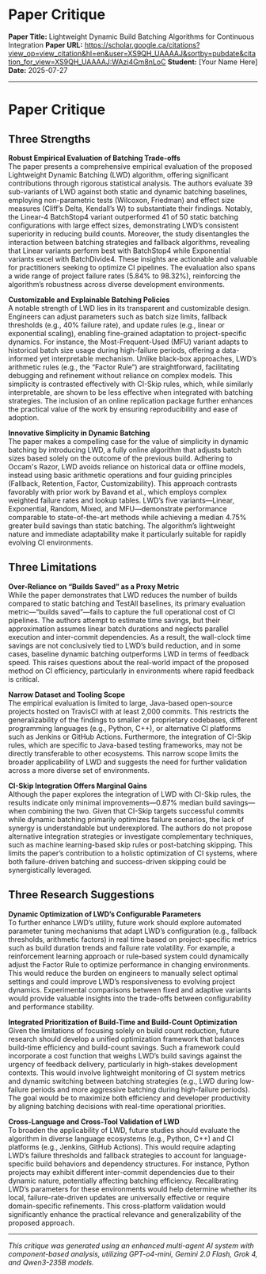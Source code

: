 
# Paper Critique

**Paper Title:** Lightweight Dynamic Build Batching Algorithms for Continuous Integration
**Paper URL:** https://scholar.google.ca/citations?view_op=view_citation&hl=en&user=XS9QH_UAAAAJ&sortby=pubdate&citation_for_view=XS9QH_UAAAAJ:WAzi4Gm8nLoC
**Student:** [Your Name Here]
**Date:** 2025-07-27

---

# Paper Critique

## Three Strengths

**Robust Empirical Evaluation of Batching Trade-offs**  
The paper presents a comprehensive empirical evaluation of the proposed Lightweight Dynamic Batching (LWD) algorithm, offering significant contributions through rigorous statistical analysis. The authors evaluate 39 sub-variants of LWD against both static and dynamic batching baselines, employing non-parametric tests (Wilcoxon, Friedman) and effect size measures (Cliff’s Delta, Kendall’s W) to substantiate their findings. Notably, the Linear-4 BatchStop4 variant outperformed 41 of 50 static batching configurations with large effect sizes, demonstrating LWD’s consistent superiority in reducing build counts. Moreover, the study disentangles the interaction between batching strategies and fallback algorithms, revealing that Linear variants perform best with BatchStop4 while Exponential variants excel with BatchDivide4. These insights are actionable and valuable for practitioners seeking to optimize CI pipelines. The evaluation also spans a wide range of project failure rates (5.84% to 98.32%), reinforcing the algorithm’s robustness across diverse development environments.

**Customizable and Explainable Batching Policies**  
A notable strength of LWD lies in its transparent and customizable design. Engineers can adjust parameters such as batch size limits, fallback thresholds (e.g., 40% failure rate), and update rules (e.g., linear or exponential scaling), enabling fine-grained adaptation to project-specific dynamics. For instance, the Most-Frequent-Used (MFU) variant adapts to historical batch size usage during high-failure periods, offering a data-informed yet interpretable mechanism. Unlike black-box approaches, LWD’s arithmetic rules (e.g., the “Factor Rule”) are straightforward, facilitating debugging and refinement without reliance on complex models. This simplicity is contrasted effectively with CI-Skip rules, which, while similarly interpretable, are shown to be less effective when integrated with batching strategies. The inclusion of an online replication package further enhances the practical value of the work by ensuring reproducibility and ease of adoption.

**Innovative Simplicity in Dynamic Batching**  
The paper makes a compelling case for the value of simplicity in dynamic batching by introducing LWD, a fully online algorithm that adjusts batch sizes based solely on the outcome of the previous build. Adhering to Occam's Razor, LWD avoids reliance on historical data or offline models, instead using basic arithmetic operations and four guiding principles (Fallback, Retention, Factor, Customizability). This approach contrasts favorably with prior work by Bavand et al., which employs complex weighted failure rates and lookup tables. LWD’s five variants—Linear, Exponential, Random, Mixed, and MFU—demonstrate performance comparable to state-of-the-art methods while achieving a median 4.75% greater build savings than static batching. The algorithm’s lightweight nature and immediate adaptability make it particularly suitable for rapidly evolving CI environments.

## Three Limitations

**Over-Reliance on “Builds Saved” as a Proxy Metric**  
While the paper demonstrates that LWD reduces the number of builds compared to static batching and TestAll baselines, its primary evaluation metric—“builds saved”—fails to capture the full operational cost of CI pipelines. The authors attempt to estimate time savings, but their approximation assumes linear batch durations and neglects parallel execution and inter-commit dependencies. As a result, the wall-clock time savings are not conclusively tied to LWD’s build reduction, and in some cases, baseline dynamic batching outperforms LWD in terms of feedback speed. This raises questions about the real-world impact of the proposed method on CI efficiency, particularly in environments where rapid feedback is critical.

**Narrow Dataset and Tooling Scope**  
The empirical evaluation is limited to large, Java-based open-source projects hosted on TravisCI with at least 2,000 commits. This restricts the generalizability of the findings to smaller or proprietary codebases, different programming languages (e.g., Python, C++), or alternative CI platforms such as Jenkins or GitHub Actions. Furthermore, the integration of CI-Skip rules, which are specific to Java-based testing frameworks, may not be directly transferable to other ecosystems. This narrow scope limits the broader applicability of LWD and suggests the need for further validation across a more diverse set of environments.

**CI-Skip Integration Offers Marginal Gains**  
Although the paper explores the integration of LWD with CI-Skip rules, the results indicate only minimal improvements—0.87% median build savings—when combining the two. Given that CI-Skip targets successful commits while dynamic batching primarily optimizes failure scenarios, the lack of synergy is understandable but underexplored. The authors do not propose alternative integration strategies or investigate complementary techniques, such as machine learning-based skip rules or post-batching skipping. This limits the paper’s contribution to a holistic optimization of CI systems, where both failure-driven batching and success-driven skipping could be synergistically leveraged.

## Three Research Suggestions

**Dynamic Optimization of LWD’s Configurable Parameters**  
To further enhance LWD’s utility, future work should explore automated parameter tuning mechanisms that adapt LWD’s configuration (e.g., fallback thresholds, arithmetic factors) in real time based on project-specific metrics such as build duration trends and failure rate volatility. For example, a reinforcement learning approach or rule-based system could dynamically adjust the Factor Rule to optimize performance in changing environments. This would reduce the burden on engineers to manually select optimal settings and could improve LWD’s responsiveness to evolving project dynamics. Experimental comparisons between fixed and adaptive variants would provide valuable insights into the trade-offs between configurability and performance stability.

**Integrated Prioritization of Build-Time and Build-Count Optimization**  
Given the limitations of focusing solely on build count reduction, future research should develop a unified optimization framework that balances build-time efficiency and build-count savings. Such a framework could incorporate a cost function that weighs LWD’s build savings against the urgency of feedback delivery, particularly in high-stakes development contexts. This would involve lightweight monitoring of CI system metrics and dynamic switching between batching strategies (e.g., LWD during low-failure periods and more aggressive batching during high-failure periods). The goal would be to maximize both efficiency and developer productivity by aligning batching decisions with real-time operational priorities.

**Cross-Language and Cross-Tool Validation of LWD**  
To broaden the applicability of LWD, future studies should evaluate the algorithm in diverse language ecosystems (e.g., Python, C++) and CI platforms (e.g., Jenkins, GitHub Actions). This would require adapting LWD’s failure thresholds and fallback strategies to account for language-specific build behaviors and dependency structures. For instance, Python projects may exhibit different inter-commit dependencies due to their dynamic nature, potentially affecting batching efficiency. Recalibrating LWD’s parameters for these environments would help determine whether its local, failure-rate-driven updates are universally effective or require domain-specific refinements. This cross-platform validation would significantly enhance the practical relevance and generalizability of the proposed approach.

---

*This critique was generated using an enhanced multi-agent AI system with component-based analysis, utilizing GPT-o4-mini, Gemini 2.0 Flash, Grok 4, and Qwen3-235B models.*
